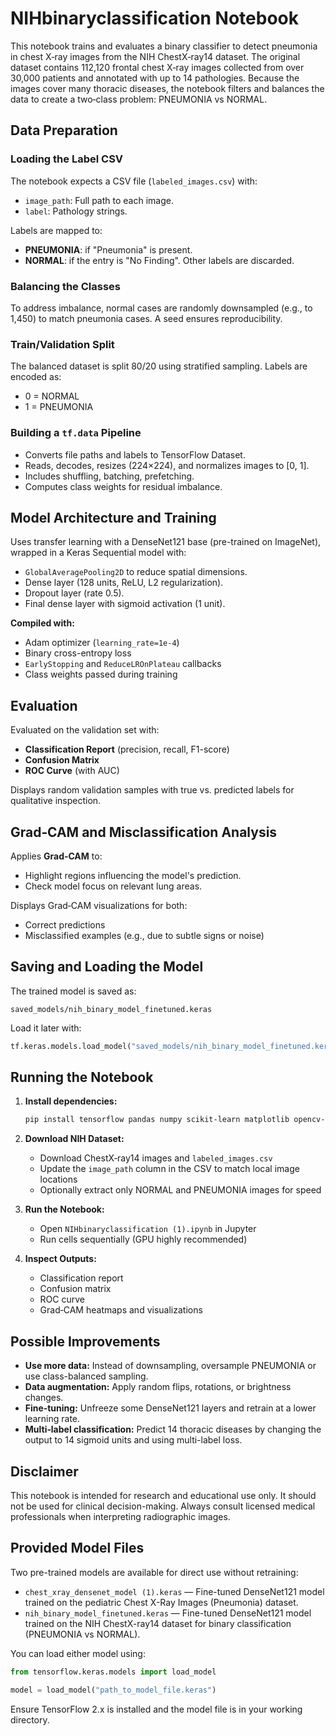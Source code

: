 # NIHbinaryclassification Notebook

This notebook trains and evaluates a binary classifier to detect pneumonia in chest X‑ray images from the NIH ChestX‑ray14 dataset. The original dataset contains 112,120 frontal chest X‑ray images collected from over 30,000 patients and annotated with up to 14 pathologies. Because the images cover many thoracic diseases, the notebook filters and balances the data to create a two‑class problem: PNEUMONIA vs NORMAL.

## Data Preparation

### Loading the Label CSV
The notebook expects a CSV file (`labeled_images.csv`) with:
- `image_path`: Full path to each image.
- `label`: Pathology strings.

Labels are mapped to:
- **PNEUMONIA**: if "Pneumonia" is present.
- **NORMAL**: if the entry is "No Finding".
Other labels are discarded.

### Balancing the Classes
To address imbalance, normal cases are randomly downsampled (e.g., to 1,450) to match pneumonia cases. A seed ensures reproducibility.

### Train/Validation Split
The balanced dataset is split 80/20 using stratified sampling. Labels are encoded as:
- 0 = NORMAL
- 1 = PNEUMONIA

### Building a `tf.data` Pipeline
- Converts file paths and labels to TensorFlow Dataset.
- Reads, decodes, resizes (224×224), and normalizes images to [0, 1].
- Includes shuffling, batching, prefetching.
- Computes class weights for residual imbalance.

## Model Architecture and Training

Uses transfer learning with a DenseNet121 base (pre-trained on ImageNet), wrapped in a Keras Sequential model with:

- `GlobalAveragePooling2D` to reduce spatial dimensions.
- Dense layer (128 units, ReLU, L2 regularization).
- Dropout layer (rate 0.5).
- Final dense layer with sigmoid activation (1 unit).

**Compiled with:**
- Adam optimizer (`learning_rate=1e-4`)
- Binary cross-entropy loss
- `EarlyStopping` and `ReduceLROnPlateau` callbacks
- Class weights passed during training

## Evaluation

Evaluated on the validation set with:
- **Classification Report** (precision, recall, F1-score)
- **Confusion Matrix**
- **ROC Curve** (with AUC)

Displays random validation samples with true vs. predicted labels for qualitative inspection.

## Grad‑CAM and Misclassification Analysis

Applies **Grad‑CAM** to:
- Highlight regions influencing the model's prediction.
- Check model focus on relevant lung areas.

Displays Grad‑CAM visualizations for both:
- Correct predictions
- Misclassified examples (e.g., due to subtle signs or noise)

## Saving and Loading the Model

The trained model is saved as:

```
saved_models/nih_binary_model_finetuned.keras
```

Load it later with:

```python
tf.keras.models.load_model("saved_models/nih_binary_model_finetuned.keras")
```

## Running the Notebook

1. **Install dependencies:**

    ```bash
    pip install tensorflow pandas numpy scikit-learn matplotlib opencv-python
    ```

2. **Download NIH Dataset:**
   - Download ChestX‑ray14 images and `labeled_images.csv`
   - Update the `image_path` column in the CSV to match local image locations
   - Optionally extract only NORMAL and PNEUMONIA images for speed

3. **Run the Notebook:**
   - Open `NIHbinaryclassification (1).ipynb` in Jupyter
   - Run cells sequentially (GPU highly recommended)

4. **Inspect Outputs:**
   - Classification report
   - Confusion matrix
   - ROC curve
   - Grad‑CAM heatmaps and visualizations

## Possible Improvements

- **Use more data:** Instead of downsampling, oversample PNEUMONIA or use class-balanced sampling.
- **Data augmentation:** Apply random flips, rotations, or brightness changes.
- **Fine‑tuning:** Unfreeze some DenseNet121 layers and retrain at a lower learning rate.
- **Multi‑label classification:** Predict 14 thoracic diseases by changing the output to 14 sigmoid units and using multi-label loss.

## Disclaimer

This notebook is intended for research and educational use only. It should not be used for clinical decision-making. Always consult licensed medical professionals when interpreting radiographic images.

## Provided Model Files

Two pre-trained models are available for direct use without retraining:

- `chest_xray_densenet_model (1).keras` — Fine-tuned DenseNet121 model trained on the pediatric Chest X-Ray Images (Pneumonia) dataset.
- `nih_binary_model_finetuned.keras` — Fine-tuned DenseNet121 model trained on the NIH ChestX-ray14 dataset for binary classification (PNEUMONIA vs NORMAL).

You can load either model using:

```python
from tensorflow.keras.models import load_model

model = load_model("path_to_model_file.keras")
```

Ensure TensorFlow 2.x is installed and the model file is in your working directory.
